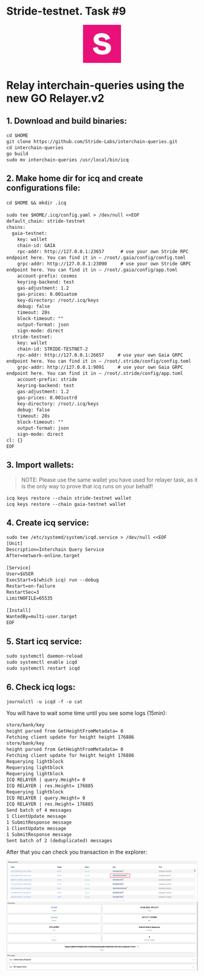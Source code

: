 # Stride-testnet. Task #9

<p align="center">
  <img height="100" height="auto" src="https://github.com/Bouclier86/stride/blob/756bea73a43b44bf170482a7bdca5aad0cc6d561/images/stride_logo.png">
</p>

# Relay interchain-queries using the new GO Relayer.v2

## 1. Download and build binaries:
```
cd $HOME
git clone https://github.com/Stride-Labs/interchain-queries.git
cd interchain-queries
go build
sudo mv interchain-queries /usr/local/bin/icq
```

## 2. Make home dir for icq and create configurations file:
```
cd $HOME && mkdir .icq

sudo tee $HOME/.icq/config.yaml > /dev/null <<EOF
default_chain: stride-testnet
chains:
  gaia-testnet:
    key: wallet
    chain-id: GAIA
    rpc-addr: http://127.0.0.1:23657      # use your own Stride RPC endpoint here. You can find it in — /root/.gaia/config/config.toml
    grpc-addr: http://127.0.0.1:23090     # use your own Stride GRPC endpoint here. You can find it in — /root/.gaia/config/app.toml
    account-prefix: cosmos
    keyring-backend: test
    gas-adjustment: 1.2
    gas-prices: 0.001uatom
    key-directory: /root/.icq/keys
    debug: false
    timeout: 20s
    block-timeout: ""
    output-format: json
    sign-mode: direct
  stride-testnet:
    key: wallet
    chain-id: STRIDE-TESTNET-2
    rpc-addr: http://127.0.0.1:26657     # use your own Gaia GRPC endpoint here. You can find it in — /root/.stride/config/config.toml
    grpc-addr: http://127.0.0.1:9091     # use your own Gaia GRPC endpoint here. You can find it in — /root/.stride/config/app.toml
    account-prefix: stride
    keyring-backend: test
    gas-adjustment: 1.2
    gas-prices: 0.001ustrd
    key-directory: /root/.icq/keys
    debug: false
    timeout: 20s
    block-timeout: ""
    output-format: json
    sign-mode: direct
cl: {}
EOF
```

## 3. Import wallets:
> NOTE: Please use the same wallet you have used for relayer task, as it is the only way to prove that icq runs on your behalf!
```
icq keys restore --chain stride-testnet wallet
icq keys restore --chain gaia-testnet wallet
```

## 4. Create icq service:
```
sudo tee /etc/systemd/system/icqd.service > /dev/null <<EOF
[Unit]
Description=Interchain Query Service
After=network-online.target

[Service]
User=$USER
ExecStart=$(which icq) run --debug
Restart=on-failure
RestartSec=3
LimitNOFILE=65535

[Install]
WantedBy=multi-user.target
EOF
```

## 5. Start icq service:
```
sudo systemctl daemon-reload
sudo systemctl enable icqd
sudo systemctl restart icqd
```

## 6. Check icq logs:
```
journalctl -u icqd -f -o cat
```

You will have to wait some time until you see some logs (15min):
```
store/bank/key
height parsed from GetHeightFromMetadata= 0
Fetching client update for height height 176886
store/bank/key
height parsed from GetHeightFromMetadata= 0
Fetching client update for height height 176886
Requerying lightblock
Requerying lightblock
Requerying lightblock
ICQ RELAYER | query.Height= 0
ICQ RELAYER | res.Height= 176885
Requerying lightblock
ICQ RELAYER | query.Height= 0
ICQ RELAYER | res.Height= 176885
Send batch of 4 messages
1 ClientUpdate message
1 SubmitResponse message
1 ClientUpdate message
1 SubmitResponse message
Sent batch of 2 (deduplicated) messages
```

After that you can check you transaction in the explorer:

![image](https://github.com/malannam87/Stride/blob/main/images/icq1.png)
![image](https://github.com/malannam87/Stride/blob/main/images/icq2.png)
